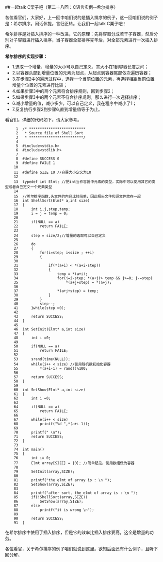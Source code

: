 ##一起talk C栗子吧（第二十八回：C语言实例--希尔排序）

各位看官们，大家好，上一回中咱们说的是插入排序的例子，这一回咱们说的例子是：希尔排序。闲话休提，言归正转。让我们一起talk C栗子吧！ 

希尔排序是对插入排序的一种改进，它的原理：先将容器分成若干子容器，然后分别对子容器进行插入排序，当子容器全部排序完毕后，对全部元素进行一次插入排序。

**希尔排序的实现步骤：**
- 1.选取一个增量，增量的大小可以自己定义，其大小在1到容器长度之间；
- 2.以容器头部到增量位置的元素为起点，从起点到容器尾部依次遍历容器；
- 3.在步骤2中的遍历过程中，选择一个当前位置的元素，再选择相距当前位置增量个位置的元素进行比较；
- 4.如果步骤3中的两个元素符合排序规则，回到步骤2；
- 5.如果步骤3中的两个元素不符合排序规则，那么进行一次选择排序；
- 6.减小增量的值，减小多少，可以自己定义，我在程序中减小了1；
- 7.反复执行步骤2到步骤6,直到增量值等于为止。

看官们，详细的代码如下，请大家参考。
```
     1	/* **************************
     2	 * Source file of Shell Sort
     3	 * *************************/
     4	
     5	#include<stdio.h>
     6	#include<stdlib.h>
     7	
     8	#define SUCCESS 0
     9	#define FAILE 1
    10	
    11	#define SIZE 10 //容器大小定义为10
    12	
    13	typedef int Elmt; //把int当作容器中元素的类型，实际中可以使用其它的类型或者自己定义一个元素类型
    14	
    15	//希尔排序函数,头文件的内容比较简单，因此把头文件和源文件放在一起
    16	int ShellSort(Elmt* a,int size)
    17	{
    18		int i,j,step,temp;
    19		i = j = temp = 0;
    20	
    21		if(NULL == a)
    22			return FAILE;
    23	
    24		step = size/2;//增量的选取可以自己定义
    25	
    26		do
    27		{
    28			for(i=step; i<size ; ++i)
    29			{
    30	
    31				if(*(a+i) < *(a+i-step))
    32				{
    33					temp = *(a+i);
    34					for(j=i-step; *(a+j)> temp && j>=0; j-=step)
    35						*(a+j+step) = *(a+j);
    36	
    37					*(a+j+step) = temp;
    38				}
    39			}
    40			step--;
    41		}while(step >0);
    42	
    43		return SUCCESS;
    44	}
    45	
    46	int SetInit(Elmt* a,int size)
    47	{
    48		int i =0;
    49	
    50		if(NULL == a)
    51			return FAILE;
    52	
    53		srand(time(NULL));
    54		while(i++ < size) //使用随机数初始化容器
    55			*(a+i-1) = rand()%100;
    56	
    57		return SUCCESS;
    58	}
    59	
    60	int SetShow(Elmt* a,int size)
    61	{
    62		int i =0;
    63	
    64		if(NULL == a)
    65			return FAILE;
    66	
    67		while(i++ < size)
    68			printf("%d ",*(a+i-1));
    69	
    70		printf(" \n");
    71		return SUCCESS;
    72	}
    73	
    74	int main()
    75	{
    76		int i= 0;
    77		Elmt array[SIZE] = {0}; //简单起见，使用数组做为容器
    78	
    79		SetInit(array,SIZE);
    80	
    81		printf("the elmt of array is : \n ");
    82		SetShow(array,SIZE);
    83	
    84		printf("after sort, the elmt of array is : \n ");
    85		if(!ShellSort(array,SIZE))
    86			SetShow(array,SIZE);
    87		else
    88			printf("it is wrong \n");
    89	
    90		return SUCCESS;
    91	}

```
在希尔排序中使用了插入排序，但是它的效率比插入排序要高，这全是增量的功劳。

各位看官，关于希尔排序的例子咱们就说到这里。欲知后面还有什么例子，且听下回分解。
